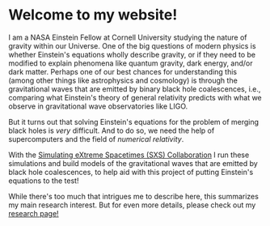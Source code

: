 # Welcome to my website!

I am a NASA Einstein Fellow at Cornell University
studying the nature of gravity within our Universe.
One of the big questions of modern physics is whether
Einstein's equations wholly describe gravity, or if they
need to be modified to explain phenomena like
quantum gravity, dark energy, and/or dark matter.
Perhaps one of our best chances for understanding this
(among other things like astrophysics and cosmology)
is through the gravitational waves that are emitted by
binary black hole coalescences, i.e., comparing what
Einstein's theory of general relativity predicts with
what we observe in gravitational wave observatories
like LIGO.


But it turns out that solving Einstein's equations for
the problem of merging black holes is *very* difficult.
And to do so, we need the help of supercomputers and
the field of *numerical relativity*. 


With the [Simulating eXtreme Spacetimes (SXS) Collaboration](https://www.black-holes.org) I run these simulations and
build models of the gravitational waves that are emitted by
black hole coalescences, to help aid with this project
of putting Einstein's equations to the test!


While there's too much that intrigues me to describe here,
this summarizes my main research interest. But for even more details,
please check out my [research page!]()
